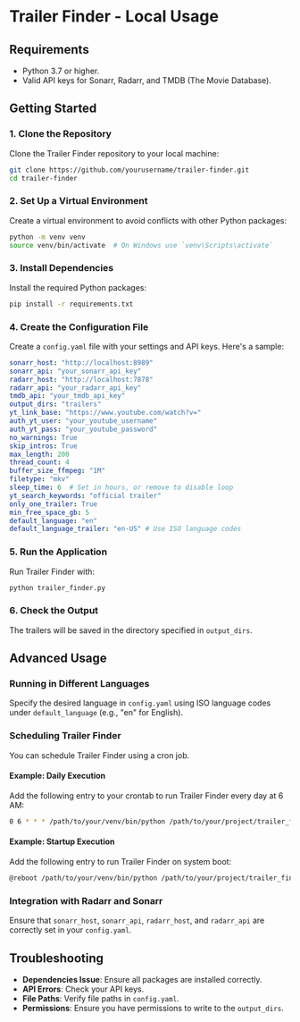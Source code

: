 # Trailer Finder - Local Usage

## Requirements

- Python 3.7 or higher.
- Valid API keys for Sonarr, Radarr, and TMDB (The Movie Database).

## Getting Started

### 1. Clone the Repository

Clone the Trailer Finder repository to your local machine:

```bash
git clone https://github.com/yourusername/trailer-finder.git
cd trailer-finder
```

### 2. Set Up a Virtual Environment

Create a virtual environment to avoid conflicts with other Python packages:

```bash
python -m venv venv
source venv/bin/activate  # On Windows use `venv\Scripts\activate`
```

### 3. Install Dependencies

Install the required Python packages:

```bash
pip install -r requirements.txt
```

### 4. Create the Configuration File

Create a `config.yaml` file with your settings and API keys. Here's a sample:

```yaml
sonarr_host: "http://localhost:8989"
sonarr_api: "your_sonarr_api_key"
radarr_host: "http://localhost:7878"
radarr_api: "your_radarr_api_key"
tmdb_api: "your_tmdb_api_key"
output_dirs: "trailers"
yt_link_base: "https://www.youtube.com/watch?v="
auth_yt_user: "your_youtube_username"
auth_yt_pass: "your_youtube_password"
no_warnings: True
skip_intros: True
max_length: 200
thread_count: 4
buffer_size_ffmpeg: "1M"
filetype: "mkv"
sleep_time: 6  # Set in hours, or remove to disable loop
yt_search_keywords: "official trailer"
only_one_trailer: True
min_free_space_gb: 5
default_language: "en"
default_language_trailer: "en-US" # Use ISO language codes
```

### 5. Run the Application

Run Trailer Finder with:

```bash
python trailer_finder.py
```

### 6. Check the Output

The trailers will be saved in the directory specified in `output_dirs`.

## Advanced Usage

### Running in Different Languages

Specify the desired language in `config.yaml` using ISO language codes under `default_language` (e.g., "en" for English).

### Scheduling Trailer Finder

You can schedule Trailer Finder using a cron job. 

#### Example: Daily Execution

Add the following entry to your crontab to run Trailer Finder every day at 6 AM:

```bash
0 6 * * * /path/to/your/venv/bin/python /path/to/your/project/trailer_finder.py
```

#### Example: Startup Execution

Add the following entry to run Trailer Finder on system boot:

```bash
@reboot /path/to/your/venv/bin/python /path/to/your/project/trailer_finder.py
```

### Integration with Radarr and Sonarr

Ensure that `sonarr_host`, `sonarr_api`, `radarr_host`, and `radarr_api` are correctly set in your `config.yaml`.

## Troubleshooting

- **Dependencies Issue**: Ensure all packages are installed correctly.
- **API Errors**: Check your API keys.
- **File Paths**: Verify file paths in `config.yaml`.
- **Permissions**: Ensure you have permissions to write to the `output_dirs`.
